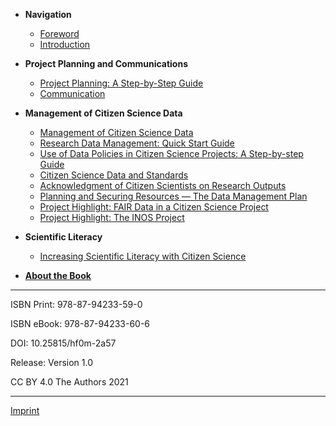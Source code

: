- **Navigation**

  - [Foreword](files/cs1001foreword.md)
  - [Introduction](files/cs1002introduction.md)
- **Project Planning and Communications**
  - [Project Planning: A Step-by-Step Guide](files/cs1003project-planning-a-stepbystep-guide.md)
  - [Communication](files/cs1004communication.md)
- **Management of Citizen Science Data**
  - [Management of Citizen Science Data](files/cs1005management-of-citizen-science-data.md)
  - [Research Data Management: Quick Start Guide](files/cs1006research-data-management-quick-start-guide-elearning-course.md)
  - [Use of Data Policies in Citizen Science Projects: A Step-by-step Guide](files/cs1007use-of-data-policies-in-citizen-science-projects-a-stepbystep-guide.md)
  - [Citizen Science Data and Standards](files/cs1008citizen-science-data-and-standards.md)
  - [Acknowledgment of Citizen Scientists on Research Outputs](files/cs1009acknowledgment-of-citizen-scientists-on-research-outputs.md)
  - [Planning and Securing Resources — The Data Management Plan](files/cs1010planning-and-securing-resources--the-data-management-plan.md)
  - [Project Highlight: FAIR Data in a Citizen Science Project](files/cs1011project-highlight-fair-data-in-a-citizen-science-project.md)
  - [Project Highlight: The INOS Project](files/cs1012project-highlight-the-inos-project.md)
- **Scientific Literacy**
  - [Increasing Scientific Literacy with Citizen Science](files/cs1013increasing-scientific-literacy-with-citizen-science.md)

- [**About the Book**](files/cs1000about-the-book.md)

---

ISBN Print: 978-87-94233-59-0

ISBN eBook: 978-87-94233-60-6

DOI: 10.25815/hf0m-2a57

Release: Version 1.0

CC BY 4.0 The Authors 2021

---

[Imprint](files/imprint.md)
